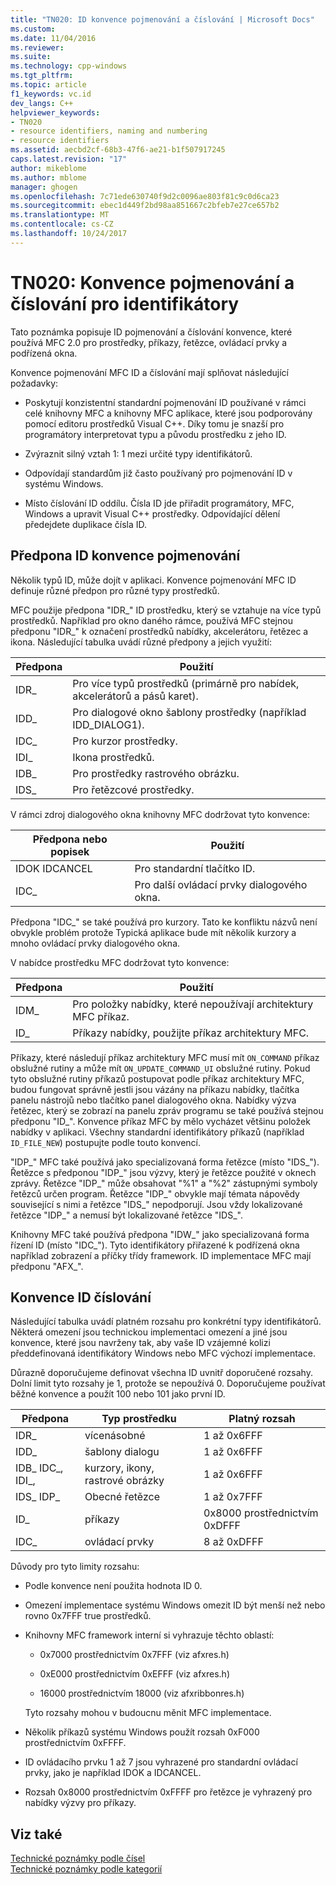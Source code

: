 ```yaml
---
title: "TN020: ID konvence pojmenování a číslování | Microsoft Docs"
ms.custom: 
ms.date: 11/04/2016
ms.reviewer: 
ms.suite: 
ms.technology: cpp-windows
ms.tgt_pltfrm: 
ms.topic: article
f1_keywords: vc.id
dev_langs: C++
helpviewer_keywords:
- TN020
- resource identifiers, naming and numbering
- resource identifiers
ms.assetid: aecbd2cf-68b3-47f6-ae21-b1f507917245
caps.latest.revision: "17"
author: mikeblome
ms.author: mblome
manager: ghogen
ms.openlocfilehash: 7c71ede630740f9d2c0096ae803f81c9c0d6ca23
ms.sourcegitcommit: ebec1d449f2bd98aa851667c2bfeb7e27ce657b2
ms.translationtype: MT
ms.contentlocale: cs-CZ
ms.lasthandoff: 10/24/2017
---
```

# <a name="tn020-id-naming-and-numbering-conventions"></a>TN020: Konvence pojmenování a číslování pro identifikátory
Tato poznámka popisuje ID pojmenování a číslování konvence, které používá MFC 2.0 pro prostředky, příkazy, řetězce, ovládací prvky a podřízená okna.  
  
 Konvence pojmenování MFC ID a číslování mají splňovat následující požadavky:  
  
-   Poskytují konzistentní standardní pojmenování ID používané v rámci celé knihovny MFC a knihovny MFC aplikace, které jsou podporovány pomocí editoru prostředků Visual C++. Díky tomu je snazší pro programátory interpretovat typu a původu prostředku z jeho ID.  
  
-   Zvýraznit silný vztah 1: 1 mezi určité typy identifikátorů.  
  
-   Odpovídají standardům již často používaný pro pojmenování ID v systému Windows.  
  
-   Místo číslování ID oddílu. Čísla ID jde přiřadit programátory, MFC, Windows a upravit Visual C++ prostředky. Odpovídající dělení předejdete duplikace čísla ID.  
  
## <a name="the-id-prefix-naming-convention"></a>Předpona ID konvence pojmenování  
 Několik typů ID, může dojít v aplikaci. Konvence pojmenování MFC ID definuje různé předpon pro různé typy prostředků.  
  
 MFC použije předpona "IDR_" ID prostředku, který se vztahuje na více typů prostředků. Například pro okno daného rámce, používá MFC stejnou předponu "IDR_" k označení prostředků nabídky, akcelerátoru, řetězec a ikona. Následující tabulka uvádí různé předpony a jejich využití:  
  
|Předpona|Použití|  
|------------|---------|  
|IDR_|Pro více typů prostředků (primárně pro nabídek, akcelerátorů a pásů karet).|  
|IDD_|Pro dialogové okno šablony prostředky (například IDD_DIALOG1).|  
|IDC_|Pro kurzor prostředky.|  
|IDI_|Ikona prostředků.|  
|IDB_|Pro prostředky rastrového obrázku.|  
|IDS_|Pro řetězcové prostředky.|  
  
 V rámci zdroj dialogového okna knihovny MFC dodržovat tyto konvence:  
  
|Předpona nebo popisek|Použití|  
|---------------------|---------|  
|IDOK IDCANCEL|Pro standardní tlačítko ID.|  
|IDC_|Pro další ovládací prvky dialogového okna.|  
  
 Předpona "IDC_" se také používá pro kurzory. Tato ke konfliktu názvů není obvykle problém protože Typická aplikace bude mít několik kurzory a mnoho ovládací prvky dialogového okna.  
  
 V nabídce prostředku MFC dodržovat tyto konvence:  
  
|Předpona|Použití|  
|------------|---------|  
|IDM_|Pro položky nabídky, které nepoužívají architektury MFC příkaz.|  
|ID_|Příkazy nabídky, použijte příkaz architektury MFC.|  
  
 Příkazy, které následují příkaz architektury MFC musí mít `ON_COMMAND` příkaz obslužné rutiny a může mít `ON_UPDATE_COMMAND_UI` obslužné rutiny. Pokud tyto obslužné rutiny příkazů postupovat podle příkaz architektury MFC, budou fungovat správně jestli jsou vázány na příkazu nabídky, tlačítka panelu nástrojů nebo tlačítko panel dialogového okna. Nabídky výzva řetězec, který se zobrazí na panelu zpráv programu se také používá stejnou předponu "ID_". Konvence příkaz MFC by mělo vycházet většinu položek nabídky v aplikaci. Všechny standardní identifikátory příkazů (například `ID_FILE_NEW`) postupujte podle touto konvencí.  
  
 "IDP_" MFC také používá jako specializovaná forma řetězce (místo "IDS_"). Řetězce s předponou "IDP_" jsou výzvy, který je řetězce použité v oknech zprávy. Řetězce "IDP_" může obsahovat "%1" a "%2" zástupnými symboly řetězců určen program. Řetězce "IDP_" obvykle mají témata nápovědy související s nimi a řetězce "IDS_" nepodporují. Jsou vždy lokalizované řetězce "IDP_" a nemusí být lokalizované řetězce "IDS_".  
  
 Knihovny MFC také používá předpona "IDW_" jako specializovaná forma řízení ID (místo "IDC_"). Tyto identifikátory přiřazené k podřízená okna například zobrazení a příčky třídy framework. ID implementace MFC mají předponu "AFX_".  
  
## <a name="the-id-numbering-convention"></a>Konvence ID číslování  
 Následující tabulka uvádí platném rozsahu pro konkrétní typy identifikátorů. Některá omezení jsou technickou implementaci omezení a jiné jsou konvence, které jsou navrženy tak, aby vaše ID vzájemné kolizi předdefinovaná identifikátory Windows nebo MFC výchozí implementace.  
  
 Důrazně doporučujeme definovat všechna ID uvnitř doporučené rozsahy. Dolní limit tyto rozsahy je 1, protože se nepoužívá 0. Doporučujeme používat běžné konvence a použít 100 nebo 101 jako první ID.  
  
|Předpona|Typ prostředku|Platný rozsah|  
|------------|-------------------|-----------------|  
|IDR_|vícenásobné|1 až 0x6FFF|  
|IDD_|šablony dialogu|1 až 0x6FFF|  
|IDB_ IDC_, IDI_,|kurzory, ikony, rastrové obrázky|1 až 0x6FFF|  
|IDS_ IDP_|Obecné řetězce|1 až 0x7FFF|  
|ID_|příkazy|0x8000 prostřednictvím 0xDFFF|  
|IDC_|ovládací prvky|8 až 0xDFFF|  
  
 Důvody pro tyto limity rozsahu:  
  
-   Podle konvence není použita hodnota ID 0.  
  
-   Omezení implementace systému Windows omezit ID být menší než nebo rovno 0x7FFF true prostředků.  
  
-   Knihovny MFC framework interní si vyhrazuje těchto oblastí:  
  
    -   0x7000 prostřednictvím 0x7FFF (viz afxres.h)  
  
    -   0xE000 prostřednictvím 0xEFFF (viz afxres.h)  
  
    -   16000 prostřednictvím 18000 (viz afxribbonres.h)  
  
     Tyto rozsahy mohou v budoucnu měnit MFC implementace.  
  
-   Několik příkazů systému Windows použít rozsah 0xF000 prostřednictvím 0xFFFF.  
  
-   ID ovládacího prvku 1 až 7 jsou vyhrazené pro standardní ovládací prvky, jako je například IDOK a IDCANCEL.  
  
-   Rozsah 0x8000 prostřednictvím 0xFFFF pro řetězce je vyhrazený pro nabídky výzvy pro příkazy.  
  
## <a name="see-also"></a>Viz také  
 [Technické poznámky podle čísel](../mfc/technical-notes-by-number.md)   
 [Technické poznámky podle kategorií](../mfc/technical-notes-by-category.md)

